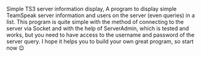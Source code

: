 Simple TS3 server information display,
A program to display simple TeamSpeak server information and users on the server (even queries) in a list.
This program is quite simple with the method of connecting to the server via Socket and with the help of ServerAdmin, which is tested and works, but you need to have access to the username and password of the server query.
I hope it helps you to build your own great program, so start now 😉
